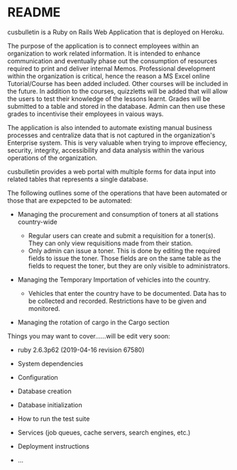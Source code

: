 # README

cusbulletin is a Ruby on Rails Web Application that is deployed on Heroku. 

The purpose of the application is to connect employees within an organization to work related information. It 
is intended to enhance communication and eventually phase out the consumption of resources required to print and deliver internal Memos.
Professional development within the organization is critical, hence the reason a MS Excel online Tutorial/Course has
been added included. Other courses will be included in the future. In addition to the courses, quizzletts will be 
added that will allow the users to test their knowledge of the lessons learnt. Grades will be submitted to a table and stored in the database. Admin can then use these grades to incentivise their employees in vaious ways.  

The application is also intended to automate existing manual business processes and 
centralize data that is not captured in the organization's Enterprise system. This is very valuable when trying to improve
effeciency, security, integrity, accessibility and data analysis within the various operations of the organization.

cusbulletin provides a web portal with multiple forms for data input into 
related tables that represents a single database.
 
The following outlines some of the operations that have been automated or those that are expepcted to be automated:

* Managing the procurement and consumption of toners at all stations country-wide
	* Regular users can create and submit a requisition for a toner(s). They can only view requisitions made from their station.
	* Only admin can issue a toner. This is done by editing the required fields to issue the toner. Those
          fields are on the same table as the fields to request the toner, but they are only visible to administrators.

* Managing the Temporary Importation of vehicles into the country.
	* Vehicles that enter the country have to be documented. Data has to be collected and recorded. Restrictions have to be given and monitored.

* Managing the rotation of cargo in the Cargo section



Things you may want to cover......will be edit very soon:

* ruby 2.6.3p62 (2019-04-16 revision 67580)

* System dependencies

* Configuration

* Database creation

* Database initialization

* How to run the test suite

* Services (job queues, cache servers, search engines, etc.)

* Deployment instructions

* ...

